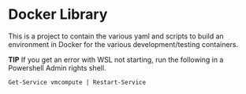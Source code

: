 # Docker Library

This is a project to contain the various yaml and scripts to build an environment in Docker for the various development/testing containers.

**TIP**
If you get an error with WSL not starting, run the following in a Powershell Admin rights shell.
```
Get-Service vmcompute | Restart-Service
```

